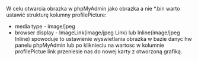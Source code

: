 W celu otwarcia obrazka w phpMyAdmin jako obrazka a nie *.bin warto ustawić strukturę kolumny profilePicture:
- media type - image/jpeg
- browser display - ImageLink(image/jpeg Link) lub Inline(image/jpeg Inline)
spowoduje to ustawienie wyswietlania obrazka w bazie danyc hw panelu phpMyAdmin lub po kliknieciu na wartosc w kolumnie profilePictue link przeniesie nas do nowej karty z otworzoną grafiką.